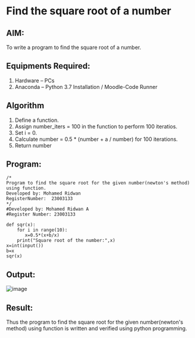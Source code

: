 # Find the square root of a number

## AIM:
To write a program to find the square root of a number.

## Equipments Required:
1. Hardware – PCs
2. Anaconda – Python 3.7 Installation / Moodle-Code Runner

## Algorithm
1. Define a function.
2. Assign number_iters = 100 in the function to perform 100 iteratios.
3. Set i = 0.
4. Calculate  number = 0.5 * (number + a / number) for 100 iterations.
5. Return number

## Program:
```
/*
Program to find the square root for the given number(newton's method) using function.
Developed by: Mohamed Ridwan
RegisterNumber:  23003133
*/
#Developed by: Mohamed Ridwan A
#Register Number: 23003133

def sqr(x):
    for i in range(10):
       x=0.5*(x+b/x)
    print("Square root of the number:",x)
x=int(input())
b=x
sqr(x)
```

## Output:
![image](https://github.com/MOHAMEDRIDWAN/Square-root-of-a-number/assets/146993368/646cb618-6f73-4f95-98bf-e9acb6d7db03)



## Result:
Thus the program to find the square root for the given number(newton's method) using function is written and verified using python programming.
